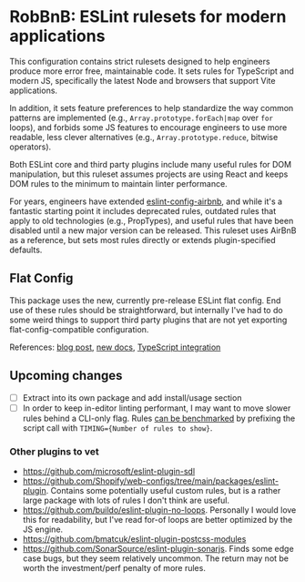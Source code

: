 # RobBnB: ESLint rulesets for modern applications

This configuration contains strict rulesets designed to help engineers produce more error free, maintainable code. It sets rules for TypeScript and modern JS, specifically the latest Node and browsers that support Vite applications.

In addition, it sets feature preferences to help standardize the way common patterns are implemented (e.g., `Array.prototype.forEach|map` over `for` loops), and forbids some JS features to encourage engineers to use more readable, less clever alternatives (e.g., `Array.prototype.reduce`, bitwise operators).

Both ESLint core and third party plugins include many useful rules for DOM manipulation, but this ruleset assumes projects are using React and keeps DOM rules to the minimum to maintain linter performance.

For years, engineers have extended [eslint-config-airbnb](https://github.com/airbnb/javascript/tree/master/packages/eslint-config-airbnb), and while it's a fantastic starting point it includes deprecated rules, outdated rules that apply to old technologies (e.g., PropTypes), and useful rules that have been disabled until a new major version can be released. This ruleset uses AirBnB as a reference, but sets most rules directly or extends plugin-specified defaults.

## Flat Config

This package uses the new, currently pre-release ESLint flat config. End use of these rules should be straightforward, but internally I've had to do some weird things to support third party plugins that are not yet exporting flat-config-compatible configuration.

References: [blog post](https://eslint.org/blog/2022/08/new-config-system-part-1/), [new docs](https://eslint.org/docs/latest/use/configure/configuration-files-new), [TypeScript integration](https://stackoverflow.com/questions/74237042/how-to-correctly-configure-the-parser-plugins-with-eslints-new-flat-config)

## Upcoming changes

- [ ] Extract into its own package and add install/usage section
- [ ] In order to keep in-editor linting performant, I may want to move slower rules behind a CLI-only flag. Rules [can be benchmarked](https://javascript.plainenglish.io/how-to-benchmark-eslint-rules-e262b7690708) by prefixing the script call with `TIMING={Number of rules to show}`.

### Other plugins to vet

- https://github.com/microsoft/eslint-plugin-sdl
- https://github.com/Shopify/web-configs/tree/main/packages/eslint-plugin. Contains some potentially useful custom rules, but is a rather large package with lots of rules I don't think are useful.
- https://github.com/buildo/eslint-plugin-no-loops. Personally I would love this for readability, but I've read for-of loops are better optimized by the JS engine.
- https://github.com/bmatcuk/eslint-plugin-postcss-modules
- https://github.com/SonarSource/eslint-plugin-sonarjs. Finds some edge case bugs, but they seem relatively uncommon. The return may not be worth the investment/perf penalty of more rules.

